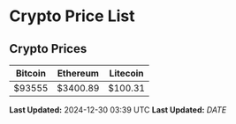 # Crypto Price List

## Crypto Prices
| Bitcoin | Ethereum | Litecoin |
| ------- | -------- | -------- |
| $93555 | $3400.89 | $100.31 |
**Last Updated:** 2024-12-30 03:39 UTC
**Last Updated:** $DATE$
